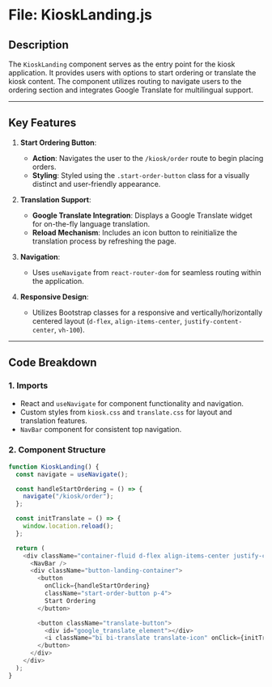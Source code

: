 # File: KioskLanding.js

## Description
The `KioskLanding` component serves as the entry point for the kiosk application. It provides users with options to start ordering or translate the kiosk content. The component utilizes routing to navigate users to the ordering section and integrates Google Translate for multilingual support.

---

## Key Features

1. **Start Ordering Button**:
   - **Action**: Navigates the user to the `/kiosk/order` route to begin placing orders.
   - **Styling**: Styled using the `.start-order-button` class for a visually distinct and user-friendly appearance.

2. **Translation Support**:
   - **Google Translate Integration**: Displays a Google Translate widget for on-the-fly language translation.
   - **Reload Mechanism**: Includes an icon button to reinitialize the translation process by refreshing the page.

3. **Navigation**:
   - Uses `useNavigate` from `react-router-dom` for seamless routing within the application.

4. **Responsive Design**:
   - Utilizes Bootstrap classes for a responsive and vertically/horizontally centered layout (`d-flex`, `align-items-center`, `justify-content-center`, `vh-100`).

---

## Code Breakdown

### 1. **Imports**
   - React and `useNavigate` for component functionality and navigation.
   - Custom styles from `kiosk.css` and `translate.css` for layout and translation features.
   - `NavBar` component for consistent top navigation.

### 2. **Component Structure**
```javascript
function KioskLanding() {
  const navigate = useNavigate();

  const handleStartOrdering = () => {
    navigate("/kiosk/order");
  };

  const initTranslate = () => {
    window.location.reload();
  };

  return (
    <div className="container-fluid d-flex align-items-center justify-content-center vh-100 cover">
      <NavBar />
      <div className="button-landing-container">
        <button 
          onClick={handleStartOrdering} 
          className="start-order-button p-4">
          Start Ordering
        </button>

        <button className="translate-button">
          <div id="google_translate_element"></div>
          <i className="bi bi-translate translate-icon" onClick={initTranslate}></i>
        </button>
      </div>
    </div>
  );
}
